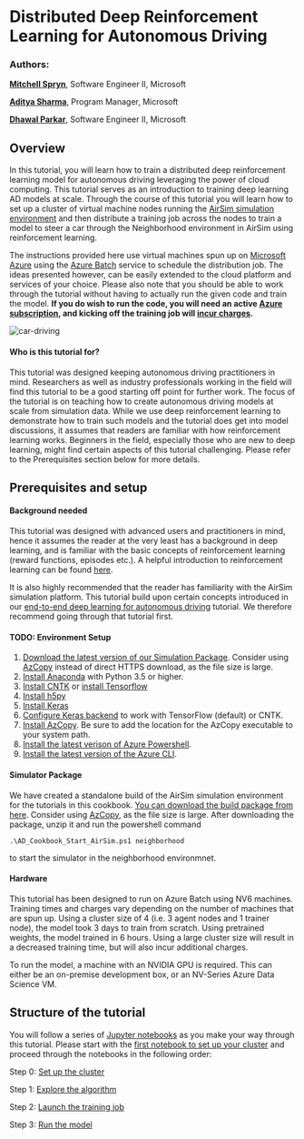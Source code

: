 # Distributed Deep Reinforcement Learning  for Autonomous Driving

### Authors:

**[Mitchell Spryn](https://www.linkedin.com/in/mitchell-spryn-57834545/)**, Software Engineer II, Microsoft

**[Aditya Sharma](https://www.linkedin.com/in/adityasharmacmu/)**, Program Manager, Microsoft

**[Dhawal Parkar](https://www.linkedin.com/in/dparkar/)**, Software Engineer II, Microsoft


## Overview

In this tutorial, you will learn how to train a distributed deep reinforcement learning model for autonomous driving leveraging the power of cloud computing. This tutorial serves as an introduction to training deep learning AD models at scale. Through the course of this tutorial you will learn how to set up a cluster of virtual machine nodes running the [AirSim simulation environment](https://github.com/Microsoft/AirSim) and then distribute a training job across the nodes to train a model to steer a car through the Neighborhood environment in AirSim using reinforcement learning. 

The instructions provided here use virtual machines spun up on [Microsoft Azure](https://azure.microsoft.com/en-us/) using the [Azure Batch](https://azure.microsoft.com/en-us/services/batch/) service to schedule the distribution job. The ideas presented however, can be easily extended to the cloud platform and services of your choice. Please also note that you should be able to work through the tutorial without having to actually run the given code and train the model. **If you do wish to run the code, you will need an active [Azure subscription](https://azure.microsoft.com/en-us/free/), and kicking off the training job will [incur charges](https://azure.microsoft.com/en-us/pricing/).** 

![car-driving](car_driving.gif)

#### Who is this tutorial for?

This tutorial was designed keeping autonomous driving practitioners in mind. Researchers as well as industry professionals working in the field will find this tutorial to be a good starting off point for further work. The focus of the tutorial is on teaching how to create autonomous driving models at scale from simulation data. While we use deep reinforcement learning to demonstrate how to train such models and the tutorial does get into model discussions, it assumes that readers are familiar with how reinforcement learning works. Beginners in the field, especially those who are new to deep learning, might find certain aspects of this tutorial challenging. Please refer to the Prerequisites section below for more details.

## Prerequisites and setup

#### Background needed

This tutorial was designed with advanced users and practitioners in mind, hence it assumes the reader at the very least has a background in deep learning, and is familiar with the basic concepts of reinforcement learning (reward functions, episodes etc.). A helpful introduction to reinforcement learning can be found [here](https://medium.freecodecamp.org/deep-reinforcement-learning-where-to-start-291fb0058c01).

It is also highly recommended that the reader has familiarity with the AirSim simulation platform. This tutorial build upon certain concepts introduced in our [end-to-end deep learning for autonomous driving](../AirSimE2EDeepLearning/README.md) tutorial. We therefore recommend going through that tutorial first.

#### TODO: Environment Setup

1. [Download the latest version of our Simulation Package](https://aka.ms/ADCookbookAirSimPackage). Consider using [AzCopy](https://docs.microsoft.com/en-us/azure/storage/common/storage-use-azcopy) instead of direct HTTPS download, as the file size is large.
2. [Install Anaconda](https://conda.io/docs/user-guide/install/index.html) with Python 3.5 or higher.
3. [Install CNTK](https://docs.microsoft.com/en-us/cognitive-toolkit/Setup-CNTK-on-your-machine) or [install Tensorflow](https://www.tensorflow.org/install/install_windows)
4. [Install h5py](http://docs.h5py.org/en/latest/build.html)
5. [Install Keras](https://keras.io/#installation)
6. [Configure Keras backend](https://keras.io/backend/) to work with TensorFlow (default) or CNTK.
7. [Install AzCopy](https://docs.microsoft.com/en-us/azure/storage/common/storage-use-azcopy). Be sure to add the location for the AzCopy executable to your system path.
8. [Install the latest verison of Azure Powershell](https://docs.microsoft.com/en-us/powershell/azure/install-azurerm-ps?view=azurermps-5.3.0).
9. [Install the latest version of the Azure CLI](https://docs.microsoft.com/en-us/cli/azure/install-azure-cli?view=azure-cli-latest).

#### Simulator Package

We have created a standalone build of the AirSim simulation environment for the tutorials in this cookbook. [You can download the build package from here](https://aka.ms/ADCookbookAirSimPackage). Consider using [AzCopy](https://docs.microsoft.com/en-us/azure/storage/common/storage-use-azcopy), as the file size is large. After downloading the package, unzip it and run the powershell command

`
.\AD_Cookbook_Start_AirSim.ps1 neighborhood
`

to start the simulator in the neighborhood environmnet.

#### Hardware

This tutorial has been designed to run on Azure Batch using NV6 machines. Training times and charges vary depending on the number of machines that are spun up. Using a cluster size of 4 (i.e. 3 agent nodes and 1 trainer node), the model took 3 days to train from scratch. Using pretrained weights, the model trained in 6 hours. Using a large cluster size will result in a decreased training time, but will also incur additional charges. 

To run the model, a machine with an NVIDIA GPU is required. This can either be an on-premise development box, or an NV-Series Azure Data Science VM. 

## Structure of the tutorial

You will follow a series of [Jupyter notebooks](https://jupyter-notebook.readthedocs.io/en/stable/index.html) as you make your way through this tutorial. Please start with the [first notebook to set up your cluster](SetupCluster.ipynb) and proceed through the notebooks in the following order:

Step 0: [Set up the cluster](SetupCluster.ipynb)

Step 1: [Explore the algorithm](ExploreAlgorithm.ipynb)

Step 2: [Launch the training job](LaunchTrainingJob.ipynb)

Step 3: [Run the model](RunModel.ipynb)

